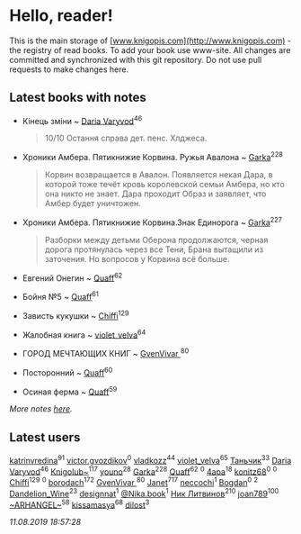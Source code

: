 # Hello, reader!
This is the main storage of [www.knigopis.com](http://www.knigopis.com) - the registry of read books.
To add your book use www-site. All changes are committed and synchronized with this git repository.
Do not use pull requests to make changes here.


## Latest books with notes
* Кінець зміни ~ [Daria Varyvod](users/829/829893410524253-facebook)<sup>46</sup>
    > 10/10 Остання справа дет. пенс. Хлджеса.

* Хроники Амбера. Пятикнижие Корвина. Ружья Авалона ~ [Garka](users/115/115753719718250012620-google)<sup>228</sup>
    > Корвин возвращается в Авалон. Появляется некая Дара, в которой тоже течёт кровь королевской семьи Амбера, но кто она никто не знает. Дара проходит Образ и заявляет, что Амбер будет уничтожен.

* Хроники Амбера. Пятикнижие Корвина.Знак Единорога ~ [Garka](users/115/115753719718250012620-google)<sup>227</sup>
    > Разборки между детьми Оберона продолжаются, черная дорога протянулась через все Тени, Брана вытащили из заточения. Но вопросов у Корвина всё больше.

* Евгений Онегин ~ [Quaff](users/122/12267158-vkontakte)<sup>62</sup>

* Бойня №5 ~ [Quaff](users/122/12267158-vkontakte)<sup>61</sup>

* Зависть кукушки ~ [Chiffi](users/105/105831994080785626680-google)<sup>129</sup>

* Жалобная книга ~ [violet_velva](users/116/116961712580551399099-google)<sup>64</sup>

* ГОРОД МЕЧТАЮЩИХ КНИГ ~ [GvenVivar ](users/158/158266434925901-facebook)<sup>80</sup>

* Посторонний ~ [Quaff](users/122/12267158-vkontakte)<sup>60</sup>

* Осиная ферма ~ [Quaff](users/122/12267158-vkontakte)<sup>59</sup>


_More notes [here](latest_books_with_notes.md)._


## Latest users
[katrinvredina](users/233/2336755-vkontakte)<sup>91</sup> 
[victor.gvozdikov](users/710/7103025-vkontakte)<sup>0</sup> 
[vladkozz](users/572/57239276-vkontakte)<sup>44</sup> 
[violet_velva](users/116/116961712580551399099-google)<sup>65</sup> 
[Таньчик](users/209/2096581563762610-facebook)<sup>33</sup> 
[Daria Varyvod](users/829/829893410524253-facebook)<sup>46</sup> 
[Knigolub~](users/111/111878597279669641685-google)<sup>117</sup> 
[youno](users/302/302928912-vkontakte)<sup>28</sup> 
[Garka](users/115/115753719718250012620-google)<sup>228</sup> 
[Quaff](users/122/12267158-vkontakte)<sup>62</sup> 
[](users/102/102192880596368244877-googleplus)<sup>0</sup> 
[4apa](users/117/117392596378069249667-google)<sup>18</sup> 
[konitz68](users/220/220598790-vkontakte)<sup>0</sup> 
[](users/177/177017519607634-facebook)<sup>0</sup> 
[Chiffi](users/105/105831994080785626680-google)<sup>129</sup> 
[](users/700/7002759394-instagram)<sup>0</sup> 
[borodach](users/157/15706320-vkontakte)<sup>172</sup> 
[GvenVivar ](users/158/158266434925901-facebook)<sup>80</sup> 
[Janet](users/108/108113656204404967440-google)<sup>717</sup> 
[neccochi](users/667/66767060-vkontakte)<sup>1</sup> 
[Bogdan](users/100/100001618474012-facebook)<sup>0</sup> 
[](users/113/113385419764153208171-google)<sup>2</sup> 
[Dandelion_Wine](users/586/58602788-vkontakte)<sup>23</sup> 
[designnat](users/514/5143815-vkontakte)<sup>1</sup> 
[@Nika.book](users/101/101397067906124622805-google)<sup>1</sup> 
[Ник Литвинов](users/241/241974816-vkontakte)<sup>210</sup> 
[joan789](users/240/2401650-vkontakte)<sup>100</sup> 
[~ARHANGEL~](users/642/64251996-vkontakte)<sup>58</sup> 
[kissamasya](users/684/68439978-vkontakte)<sup>68</sup> 
[dilost](users/102/10206471247373307-facebook)<sup>3</sup> 


_11.08.2019 18:57:28_
